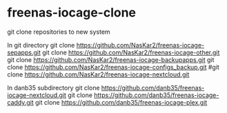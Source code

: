 # freenas-iocage-clone
git clone repositories to new system

In git directory
git clone https://github.com/NasKar2/freenas-iocage-sepapps.git
git clone https://github.com/NasKar2/freenas-iocage-other.git
git clone https://github.com/NasKar2/freenas-iocage-backupapps.git
git clone https://github.com/NasKar2/freenas-iocage-configs_backup.git
#git clone https://github.com/NasKar2/freenas-iocage-nextcloud.git

In danb35 subdirectory
git clone https://github.com/danb35/freenas-iocage-nextcloud.git
git clone https://github.com/danb35/freenas-iocage-caddy.git
git clone https://github.com/danb35/freenas-iocage-plex.git

